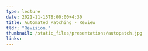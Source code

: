 ```yaml
---
type: lecture
date: 2021-11-15T8:00:00+4:30
title: Automated Patching - Review
tldr: "Revision."
thumbnail: /static_files/presentations/autopatch.jpg
links:
---
```


